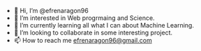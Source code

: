 - 👋 Hi, I’m @efrenaragon96
- 👀 I’m interested in Web progrmaing and Science.
- 🌱 I’m currently learning all what I can about Machine Learning.
- 💞️ I’m looking to collaborate in some interesting project.
- 📫 How to reach me efrenaragon96@gmail.com

<!---
efrenaragon96/efrenaragon96 is a ✨ special ✨ repository because its `README.md` (this file) appears on your GitHub profile.
You can click the Preview link to take a look at your changes.
--->

<!--- [![My Skills](https://skillicons.dev/icons?i=cpp,py,js,html,css,react,git,rust,latex)](https://skillicons.dev) --->

<!--- [![Efren's GitHub stats](https://github-readme-stats.vercel.app/api?username=efrenaragon96&show_icons=true&locale=en&theme=onedark)](https://github.com/anuraghazra/github-readme-stats) --->
